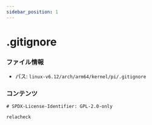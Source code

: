 ```yaml
---
sidebar_position: 1
---
```

# .gitignore

### ファイル情報

- パス: `linux-v6.12/arch/arm64/kernel/pi/.gitignore`

### コンテンツ

```gitignore
# SPDX-License-Identifier: GPL-2.0-only

relacheck

```
